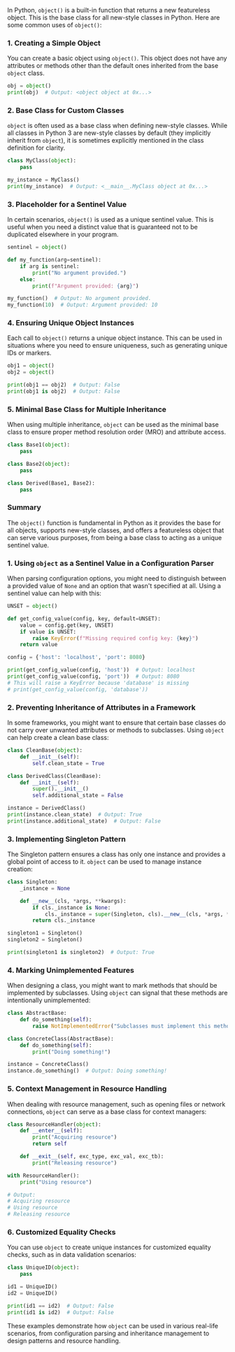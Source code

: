 In Python, `object()` is a built-in function that returns a new featureless object. This is the base class for all new-style classes in Python. Here are some common uses of `object()`:

### 1. Creating a Simple Object
You can create a basic object using `object()`. This object does not have any attributes or methods other than the default ones inherited from the base `object` class.

```python
obj = object()
print(obj)  # Output: <object object at 0x...>
```

### 2. Base Class for Custom Classes
`object` is often used as a base class when defining new-style classes. While all classes in Python 3 are new-style classes by default (they implicitly inherit from `object`), it is sometimes explicitly mentioned in the class definition for clarity.

```python
class MyClass(object):
    pass

my_instance = MyClass()
print(my_instance)  # Output: <__main__.MyClass object at 0x...>
```

### 3. Placeholder for a Sentinel Value
In certain scenarios, `object()` is used as a unique sentinel value. This is useful when you need a distinct value that is guaranteed not to be duplicated elsewhere in your program.

```python
sentinel = object()

def my_function(arg=sentinel):
    if arg is sentinel:
        print("No argument provided.")
    else:
        print(f"Argument provided: {arg}")

my_function()  # Output: No argument provided.
my_function(10)  # Output: Argument provided: 10
```

### 4. Ensuring Unique Object Instances
Each call to `object()` returns a unique object instance. This can be used in situations where you need to ensure uniqueness, such as generating unique IDs or markers.

```python
obj1 = object()
obj2 = object()

print(obj1 == obj2)  # Output: False
print(obj1 is obj2)  # Output: False
```

### 5. Minimal Base Class for Multiple Inheritance
When using multiple inheritance, `object` can be used as the minimal base class to ensure proper method resolution order (MRO) and attribute access.

```python
class Base1(object):
    pass

class Base2(object):
    pass

class Derived(Base1, Base2):
    pass
```

### Summary
The `object()` function is fundamental in Python as it provides the base for all objects, supports new-style classes, and offers a featureless object that can serve various purposes, from being a base class to acting as a unique sentinel value.


### 1. Using `object` as a Sentinel Value in a Configuration Parser

When parsing configuration options, you might need to distinguish between a provided value of `None` and an option that wasn't specified at all. Using a sentinel value can help with this:

```python
UNSET = object()

def get_config_value(config, key, default=UNSET):
    value = config.get(key, UNSET)
    if value is UNSET:
        raise KeyError(f"Missing required config key: {key}")
    return value

config = {'host': 'localhost', 'port': 8080}

print(get_config_value(config, 'host'))  # Output: localhost
print(get_config_value(config, 'port'))  # Output: 8080
# This will raise a KeyError because 'database' is missing
# print(get_config_value(config, 'database'))
```

### 2. Preventing Inheritance of Attributes in a Framework

In some frameworks, you might want to ensure that certain base classes do not carry over unwanted attributes or methods to subclasses. Using `object` can help create a clean base class:

```python
class CleanBase(object):
    def __init__(self):
        self.clean_state = True

class DerivedClass(CleanBase):
    def __init__(self):
        super().__init__()
        self.additional_state = False

instance = DerivedClass()
print(instance.clean_state)  # Output: True
print(instance.additional_state)  # Output: False
```

### 3. Implementing Singleton Pattern

The Singleton pattern ensures a class has only one instance and provides a global point of access to it. `object` can be used to manage instance creation:

```python
class Singleton:
    _instance = None

    def __new__(cls, *args, **kwargs):
        if cls._instance is None:
            cls._instance = super(Singleton, cls).__new__(cls, *args, **kwargs)
        return cls._instance

singleton1 = Singleton()
singleton2 = Singleton()

print(singleton1 is singleton2)  # Output: True
```

### 4. Marking Unimplemented Features

When designing a class, you might want to mark methods that should be implemented by subclasses. Using `object` can signal that these methods are intentionally unimplemented:

```python
class AbstractBase:
    def do_something(self):
        raise NotImplementedError("Subclasses must implement this method")

class ConcreteClass(AbstractBase):
    def do_something(self):
        print("Doing something!")

instance = ConcreteClass()
instance.do_something()  # Output: Doing something!
```

### 5. Context Management in Resource Handling

When dealing with resource management, such as opening files or network connections, `object` can serve as a base class for context managers:

```python
class ResourceHandler(object):
    def __enter__(self):
        print("Acquiring resource")
        return self

    def __exit__(self, exc_type, exc_val, exc_tb):
        print("Releasing resource")

with ResourceHandler():
    print("Using resource")

# Output:
# Acquiring resource
# Using resource
# Releasing resource
```

### 6. Customized Equality Checks

You can use `object` to create unique instances for customized equality checks, such as in data validation scenarios:

```python
class UniqueID(object):
    pass

id1 = UniqueID()
id2 = UniqueID()

print(id1 == id2)  # Output: False
print(id1 is id2)  # Output: False
```

These examples demonstrate how `object` can be used in various real-life scenarios, from configuration parsing and inheritance management to design patterns and resource handling.